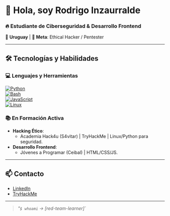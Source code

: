# 👋 Hola, soy Rodrigo Inzaurralde  

### 🔥 **Estudiante de Ciberseguridad & Desarrollo Frontend**  
📍 **Uruguay** | 🎯 **Meta**: Ethical Hacker / Pentester  

---

## 🛠️ **Tecnologías y Habilidades**  

### 💻 **Lenguajes y Herramientas**  
[![Python](https://img.shields.io/badge/Python-3776AB?style=flat&logo=python&logoColor=white)](https://www.python.org/)  
[![Bash](https://img.shields.io/badge/Bash-4EAA25?style=flat&logo=gnu-bash&logoColor=white)](https://www.gnu.org/software/bash/)  
[![JavaScript](https://img.shields.io/badge/JavaScript-F7DF1E?style=flat&logo=javascript&logoColor=black)](https://developer.mozilla.org/es/docs/Web/JavaScript)  
[![Linux](https://img.shields.io/badge/Linux-FCC624?style=flat&logo=linux&logoColor=black)](https://www.linux.org/)  

### 📚 **En Formación Activa**  
- **Hacking Ético**:  
  - Academia Hack4u (S4vitar) | TryHackMe | Linux/Python para seguridad.  
- **Desarrollo Frontend**:  
  - Jóvenes a Programar (Ceibal) | HTML/CSS/JS.  

---

## 📫 **Contacto**  
- [LinkedIn]((https://www.linkedin.com/in/rodrigo-inzaurralde-084846150/))  
- [TryHackMe]((https://tryhackme.com/p/rodrigoinzaurralde97))  

---

> *"`$ whoami` → [red-team-learner]`*  
